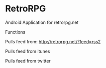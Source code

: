 # RetroRPG
Android Application for retrorpg.net

Functions

Pulls feed from: http://retrorpg.net/?feed=rss2

Pulls feed from itunes

Pulls feed from twitter

